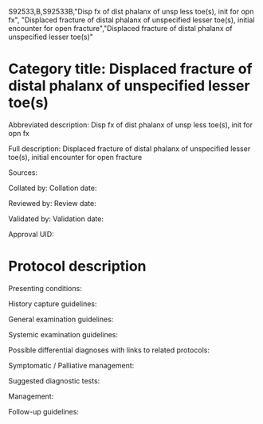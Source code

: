 S92533,B,S92533B,"Disp fx of dist phalanx of unsp less toe(s), init for opn fx", "Displaced fracture of distal phalanx of unspecified lesser toe(s), initial encounter for open fracture","Displaced fracture of distal phalanx of unspecified lesser toe(s)"
# Category title: Displaced fracture of distal phalanx of unspecified lesser toe(s)

Abbreviated description: Disp fx of dist phalanx of unsp less toe(s), init for opn fx

Full description: Displaced fracture of distal phalanx of unspecified lesser toe(s), initial encounter for open fracture

Sources:

Collated by:
Collation date:

Reviewed by:
Review date:

Validated by:
Validation date:

Approval UID:

# Protocol description

Presenting conditions:

History capture guidelines:

General examination guidelines:

Systemic examination guidelines:

Possible differential diagnoses with links to related protocols:

Symptomatic / Palliative management:

Suggested diagnostic tests:

Management:

Follow-up guidelines:

